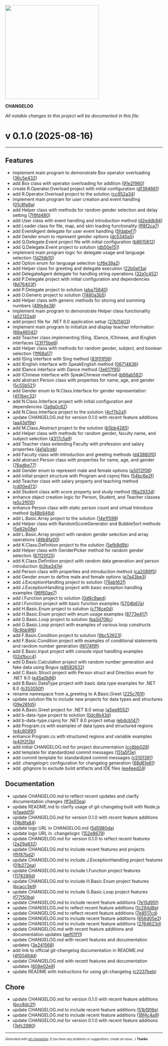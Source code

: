 <img width="300px" src="https://avatars.githubusercontent.com/u/168340159?v=4" />

__CHANGELOG__

_All notable changes to this project will be documented in this file:_

# v 0.1.0  (2025-08-16)



---

## Features

- implement main program to demonstrate Box operator overloading
  ([36c5e432](https://github.com/DaoChaShao/csharp-basic/commit/36c5e43266ca52a8417db2faf2b82a6d9b96c6aa))
- add Box class with operator overloading for addition
  ([91e2f960](https://github.com/DaoChaShao/csharp-basic/commit/91e2f960fb8f345b65cf3fd5e3832d0156521fb4))
- create R.Operator.Overload project with initial configuration
  ([df394661](https://github.com/DaoChaShao/csharp-basic/commit/df3946612cb5702dad0521a2e4550889241eb67f))
- add R.Operator.Overload project to the solution
  ([cc852a34](https://github.com/DaoChaShao/csharp-basic/commit/cc852a3401f7099189933d4da691304e8243a724))
- implement main program for user creation and event handling
  ([01c8fa9a](https://github.com/DaoChaShao/csharp-basic/commit/01c8fa9a4771c1883c9cea02d1cb3d53fc2b792e))
- add Helper class with methods for random gender selection and delay setting
  ([7f8fd480](https://github.com/DaoChaShao/csharp-basic/commit/7f8fd480c981298f1076352a21c18f71ffdd54fa))
- add User class with event handling and introduction method
  ([d2eddb94](https://github.com/DaoChaShao/csharp-basic/commit/d2eddb94fcb16329353f10aeec34a3cffcebef7b))
- add Loader class for file, map, and skin loading functionality
  ([ff8f2ca7](https://github.com/DaoChaShao/csharp-basic/commit/ff8f2ca75ebc4c1fbac8ba45fdb99029d0f2c1fe))
- add EventAgent delegate for user event handling
  ([5fdabef7](https://github.com/DaoChaShao/csharp-basic/commit/5fdabef76e4f4a13a1969ff41249335e016e3028))
- add Gender enum to represent gender options
  ([dc5340a5](https://github.com/DaoChaShao/csharp-basic/commit/dc5340a57c66d26e54960e730e7f99eb2f1b156a))
- add Q.Delegate.Event project file with initial configuration
  ([b8615812](https://github.com/DaoChaShao/csharp-basic/commit/b8615812ca4d57ca28801a581c5dfe3f6fc4fd7c))
- add Q.Delegate.Event project to solution
  ([db50e151](https://github.com/DaoChaShao/csharp-basic/commit/db50e15141ae9e13311706e6dba76607678b3f5d))
- implement main program logic for delegate usage and language selection
  ([1d2fdb10](https://github.com/DaoChaShao/csharp-basic/commit/1d2fdb105dd9fdf555b95264f10b3a1595c42624))
- add Option enum for language selection
  ([cf6e39a2](https://github.com/DaoChaShao/csharp-basic/commit/cf6e39a28805e83076f81561f90494fc0e042d2c))
- add Helper class for greeting and delegate execution
  ([22b0ef3a](https://github.com/DaoChaShao/csharp-basic/commit/22b0ef3a9b720020c856838e169ac12e57554725))
- add DelegateAgent delegate for handling string operations
  ([32e1c452](https://github.com/DaoChaShao/csharp-basic/commit/32e1c45262fd4117356db183b828142a8a067c9d))
- add P.Delegate project with initial configuration and dependencies
  ([8d76403f](https://github.com/DaoChaShao/csharp-basic/commit/8d76403fd79e5a4f4babfdc16c61029d1db5a6d4))
- add P.Delegate project to solution
  ([aba75840](https://github.com/DaoChaShao/csharp-basic/commit/aba758400e05bc7ef1322d2684e0d0aa8cacf32b))
- add O.Generic project to solution
  ([7480a3b5](https://github.com/DaoChaShao/csharp-basic/commit/7480a3b59b041496082bb8fd937f7a063337b12d))
- add Helper class with generic methods for storing and summing numbers
  ([49fe4e38](https://github.com/DaoChaShao/csharp-basic/commit/49fe4e38f69ab2c904db855983bc847af7499800))
- implement main program to demonstrate Helper class functionality
  ([a02132ad](https://github.com/DaoChaShao/csharp-basic/commit/a02132adf6b58bff3f826e6a341c33939a4a98ae))
- add project file for .NET 8.0 application setup
  ([27b11403](https://github.com/DaoChaShao/csharp-basic/commit/27b11403d95df8c21593200f825d070c97edf3a3))
- implement main program to initialize and display teacher information
  ([69a46042](https://github.com/DaoChaShao/csharp-basic/commit/69a46042830a23486456d83bf83a9114e9cce7e3))
- add Teacher class implementing ISing, IDance, IChinese, and IEnglish interfaces
  ([23f75be6](https://github.com/DaoChaShao/csharp-basic/commit/23f75be6654d4b0dcffaad5b342e7ea431bd4477))
- add Helper class with methods for random gender, subject, and boolean selection
  ([1ff68a17](https://github.com/DaoChaShao/csharp-basic/commit/1ff68a176f1c15ca917fafd775ff6ba24f53dd1b))
- add ISing interface with Sing method
  ([83f01f56](https://github.com/DaoChaShao/csharp-basic/commit/83f01f560d7abbd40d9b67049135c862fa4f8fd6))
- add IEnglish interface with SpeakEnglish method
  ([06714836](https://github.com/DaoChaShao/csharp-basic/commit/0671483674c5ce6fd17a056ea8079bb300b8d04f))
- add IDance interface with Dance method
  ([3e617f95](https://github.com/DaoChaShao/csharp-basic/commit/3e617f95661bed067d0d5fe650a71b3fde8d7b2a))
- add IChinese interface with SpeakChinese method
  ([b66ab582](https://github.com/DaoChaShao/csharp-basic/commit/b66ab582f6ebbeb73381cd0a1338dfc5889267d0))
- add abstract Person class with properties for name, age, and gender
  ([5c55b521](https://github.com/DaoChaShao/csharp-basic/commit/5c55b5219b090b7b169d8b401dbd85d06ab4e54b))
- add Gender enum to N.Class.Interface for gender representation
  ([451bec32](https://github.com/DaoChaShao/csharp-basic/commit/451bec32ec7364d41384b659cef75c7ece6b57d4))
- add N.Class.Interface project with initial configuration and dependencies
  ([3a9a0c62](https://github.com/DaoChaShao/csharp-basic/commit/3a9a0c6253bd841566e8fb5216d2b3983235f63e))
- add N.Class.Interface project to the solution
  ([4cf7b2a1](https://github.com/DaoChaShao/csharp-basic/commit/4cf7b2a108867ac2a8f97d0ec900d37f1d98bc44))
- update CHANGELOG.md for version 0.1.0 with recent feature additions
  ([aa43d19e](https://github.com/DaoChaShao/csharp-basic/commit/aa43d19e2cbce9eecb307de5e0afca3ebc40ad61))
- add M.Class.Abstract project to the solution
  ([b5bb4285](https://github.com/DaoChaShao/csharp-basic/commit/b5bb42857ddda5b397b3731546391d4b9f3ac6da))
- add Helper class with methods for random gender, faculty name, and subject selection
  ([4317c5a9](https://github.com/DaoChaShao/csharp-basic/commit/4317c5a9e1f2bb3aff263620feaaf87280d9d824))
- add Teacher class extending Faculty with profession and salary properties
  ([4e1a1ceb](https://github.com/DaoChaShao/csharp-basic/commit/4e1a1ceb496ce6197c2d8dd161643a1bf0df3ff5))
- add Faculty class with introduction and greeting methods
  ([d43880f0](https://github.com/DaoChaShao/csharp-basic/commit/d43880f0300f13ad16d9f2d1c00104cdbaf0811b))
- add abstract Person class with properties for name, age, and gender
  ([76adbe77](https://github.com/DaoChaShao/csharp-basic/commit/76adbe776255f529882d744a05d811f547dd7e62))
- add Gender enum to represent male and female options
  ([a3012f06](https://github.com/DaoChaShao/csharp-basic/commit/a3012f06712eb340be7e564a33b70f918f864927))
- add initial project structure with Program and csproj files
  ([54bc6e2f](https://github.com/DaoChaShao/csharp-basic/commit/54bc6e2fefbd42edf28394f37ee5b1363b52c60f))
- add Teacher class with salary property and teaching method
  ([cd00ed72](https://github.com/DaoChaShao/csharp-basic/commit/cd00ed7237d7f257792dae0ad476f327410ea0ba))
- add Student class with score property and study method
  ([f6a29334](https://github.com/DaoChaShao/csharp-basic/commit/f6a29334dbf3f6a0f471952b22c84f537310d296))
- enhance object creation logic for Person, Student, and Teacher classes
  ([e5c2f610](https://github.com/DaoChaShao/csharp-basic/commit/e5c2f61062574bb21d2784750c4f8e1271818f45))
- enhance Person class with static person count and virtual Introduce method
  ([b48b846d](https://github.com/DaoChaShao/csharp-basic/commit/b48b846da26f15f83563a321e20fd7a308adb58c))
- add L.Basic.Array project to the solution
  ([14e1f599](https://github.com/DaoChaShao/csharp-basic/commit/14e1f5999870761f77d42477e97fe0884d3e34a6))
- add Helper class with RandomScoreGenerator and BubbleSort methods
  ([5e82b08e](https://github.com/DaoChaShao/csharp-basic/commit/5e82b08e1bbb6eb7488643568cf716a0b066f58d))
- add L.Basic.Array project with random gender selection and array operations
  ([46b8fa00](https://github.com/DaoChaShao/csharp-basic/commit/46b8fa00251ad41165de6aa1f7d725d3bdf07e99))
- add K.Class.Definition project to the solution
  ([5efb9d9b](https://github.com/DaoChaShao/csharp-basic/commit/5efb9d9bcb45807846b2d5ce9e7776ee5576c9d2))
- add Helper class with GenderPicker method for random gender selection
  ([87f20f25](https://github.com/DaoChaShao/csharp-basic/commit/87f20f250e44f76db77f77952481b47f0c84b491))
- add K.Class.Definition project with random data generation and person introduction
  ([b3ba3d7e](https://github.com/DaoChaShao/csharp-basic/commit/b3ba3d7e8356ce466890006eeafee275c8c194e1))
- add Person class with properties and introduction method
  ([ca2089f5](https://github.com/DaoChaShao/csharp-basic/commit/ca2089f5f8a3d0051d3c57d5ad9e30749148163f))
- add Gender enum to define male and female options
  ([e7a43be3](https://github.com/DaoChaShao/csharp-basic/commit/e7a43be3e77ff7fcb6a6c4f4d42601331eb3a311))
- add J.ExceptionHandling project to solution
  ([79ab162f](https://github.com/DaoChaShao/csharp-basic/commit/79ab162f372d25469fc34caaf8272453b2f6848c))
- add J.ExceptionHandling project with basic exception handling examples
  ([96f60ae7](https://github.com/DaoChaShao/csharp-basic/commit/96f60ae7b1d4485a4504a9e9d06f50091b2e47aa))
- add I.Function project to solution
  ([0d9c9aed](https://github.com/DaoChaShao/csharp-basic/commit/0d9c9aedbed7ef20874272d931bd80bf0d6f0397))
- add I.Function project with basic function examples
  ([5704b67a](https://github.com/DaoChaShao/csharp-basic/commit/5704b67a8c2bb0a7bfe245dea84f0f6dbed04be0))
- add H.Basic.Enum project to solution
  ([c716ce0d](https://github.com/DaoChaShao/csharp-basic/commit/c716ce0d2001fcf77d749be76d06419725484c13))
- add H.Basic.Enum project with enum usage examples
  ([8773e417](https://github.com/DaoChaShao/csharp-basic/commit/8773e417e5e7f099cc30625823009eda65f948c4))
- add G.Basic.Loop project to solution
  ([ba3d706c](https://github.com/DaoChaShao/csharp-basic/commit/ba3d706c0591f643becf0587af8136ba15f5eb70))
- add G.Basic.Loop project with examples of various loop constructs
  ([9c9bb9f6](https://github.com/DaoChaShao/csharp-basic/commit/9c9bb9f65b4ba6214f525e504432567308598116))
- add F.Basic.Condition project to solution
  ([9bc53623](https://github.com/DaoChaShao/csharp-basic/commit/9bc53623fd3be63b0c3295a2e4d1f2f521c7fca7))
- add F.Basic.Condition project with examples of conditional statements and random number generation
  ([f4174f9f](https://github.com/DaoChaShao/csharp-basic/commit/f4174f9fc122015c541f17f788437fd8e21aeea1))
- add E.Basic.Input project with console input handling examples
  ([02d1bcc4](https://github.com/DaoChaShao/csharp-basic/commit/02d1bcc4a941a4f0f03c618210b3b0d47f5a8a9d))
- add D.Basic.Calculation project with random number generation and fake data using Bogus
  ([e8582632](https://github.com/DaoChaShao/csharp-basic/commit/e858263232effd96020e01d4f24bc44e8cd8aee0))
- add C.Basic.Struct project with Person struct and Direction enum for .NET 8.0
  ([e45a0b86](https://github.com/DaoChaShao/csharp-basic/commit/e45a0b867453532b4fbe876f45dca5b70915db83))
- add B.Basic.DataType project with basic data type examples for .NET 8.0
  ([b353050f](https://github.com/DaoChaShao/csharp-basic/commit/b353050ff3a947597dbf89b618baa262a487cf20))
- rename namespace from a_greeting to A.Basic.Greet
  ([225c761f](https://github.com/DaoChaShao/csharp-basic/commit/225c761fadedf75fa5df5335a85a694a73a5ebd4))
- update solution file to include new projects for data types and structures
  ([09e26fd5](https://github.com/DaoChaShao/csharp-basic/commit/09e26fd5a2eabf2af1e57be3605021af2c7c17f1))
- add A.Basic.Greet project for .NET 8.0 setup
  ([a5ee8552](https://github.com/DaoChaShao/csharp-basic/commit/a5ee85524e0b94e9595e7f5be924c41cd4e5017d))
- add b-data-type project to solution
  ([0dc6b43d](https://github.com/DaoChaShao/csharp-basic/commit/0dc6b43dfcd76695c4162f9dff908e9b40758e21))
- add b-data-type.csproj for .NET 8.0 project setup
  ([eb4cb147](https://github.com/DaoChaShao/csharp-basic/commit/eb4cb147692a301890b1cfa2db0cd30bce783554))
- add Program.cs with examples of data types and structured regions
  ([e4c80991](https://github.com/DaoChaShao/csharp-basic/commit/e4c80991f9dbed0fca1f54e7bd9663460b6fb3d7))
- enhance Program.cs with structured regions and variable examples
  ([e40f2f2b](https://github.com/DaoChaShao/csharp-basic/commit/e40f2f2b0bb8d085ff5855cf1dd79270c5f730bb))
- add initial CHANGELOG.md for project documentation
  ([cc6bb028](https://github.com/DaoChaShao/csharp-basic/commit/cc6bb028574539e21c0f5d1c45254cff6cb820fc))
- add template for standardized commit messages
  ([151a5f3e](https://github.com/DaoChaShao/csharp-basic/commit/151a5f3e0195dc8b1b32f6ec7de384d3eedbdba6))
- add commit template for standardized commit messages
  ([c5101391](https://github.com/DaoChaShao/csharp-basic/commit/c510139171a3bc89f36dcb4bd2fa3a3d97e14a6d))
- add .changelogrc configuration for changelog generation
  ([68d61e61](https://github.com/DaoChaShao/csharp-basic/commit/68d61e619d657c51eb28737f28cf7bd659a5dae7))
- add .gitignore to exclude build artifacts and IDE files
  ([ee4eed24](https://github.com/DaoChaShao/csharp-basic/commit/ee4eed249b87791213b608d3d0888bf6b471d9df))


## Documentation

- update CHANGELOG.md to reflect recent updates and clarify documentation changes
  ([ff3e93ea](https://github.com/DaoChaShao/csharp-basic/commit/ff3e93eadb069410a28c7fb1adfea777310f8527))
- update README.md to clarify usage of git-changelog built with Node.js
  ([e1aadd15](https://github.com/DaoChaShao/csharp-basic/commit/e1aadd15cbfdf74707a4aa5a39952c560e85f2cc))
- update CHANGELOG.md for version 0.1.0 with recent feature additions
  ([74b8fa84](https://github.com/DaoChaShao/csharp-basic/commit/74b8fa846ae08c54e1b8e4a3f637fdee17160dfb))
- update logo URL in CHANGELOG.md
  ([5d5980da](https://github.com/DaoChaShao/csharp-basic/commit/5d5980da7ff03bb6172b4ff5a675316dbafc2531))
- update logo URL in .changelogrc
  ([152e8679](https://github.com/DaoChaShao/csharp-basic/commit/152e8679a9b394cce176ed05495d0819a4bb88a6))
- update CHANGELOG.md for version 0.1.0 to reflect recent features
  ([2a29a832](https://github.com/DaoChaShao/csharp-basic/commit/2a29a83225a1c77945509ba9d3742b8f5f248068))
- update CHANGELOG.md to include recent features and projects
  ([f5f87bd2](https://github.com/DaoChaShao/csharp-basic/commit/f5f87bd23aebb645f4a1fd4f7ff1e0afac2c44fb))
- update CHANGELOG.md to include J.ExceptionHandling project features
  ([01b272ea](https://github.com/DaoChaShao/csharp-basic/commit/01b272eaea29939e4de3d825568c7b342427b017))
- update CHANGELOG.md to include I.Function project features
  ([1178286d](https://github.com/DaoChaShao/csharp-basic/commit/1178286d97069e44a52f5c963918530afeadf5ba))
- update CHANGELOG.md to include H.Basic.Enum project features
  ([bcacc3e9](https://github.com/DaoChaShao/csharp-basic/commit/bcacc3e99ffc325a596e05fe267fd9bcac79be6f))
- update CHANGELOG.md to include G.Basic.Loop project features
  ([f77f50ba](https://github.com/DaoChaShao/csharp-basic/commit/f77f50ba126017f10ba04f5616ec018bb6e968fd))
- update CHANGELOG.md to include recent feature additions
  ([7e15d95f](https://github.com/DaoChaShao/csharp-basic/commit/7e15d95f8c77b18c39f7bdd9be34f5a3574b98d5))
- update CHANGELOG.md to reflect recent feature additions
  ([1c294d8e](https://github.com/DaoChaShao/csharp-basic/commit/1c294d8ed92bb382fb1e9ea6b43214292ec50929))
- update CHANGELOG.md to reflect recent feature additions
  ([7e8517cd](https://github.com/DaoChaShao/csharp-basic/commit/7e8517cdb248a6b6ca343c80e750fe301d5f4ba9))
- update CHANGELOG.md to include recent feature additions
  ([656d05e2](https://github.com/DaoChaShao/csharp-basic/commit/656d05e2e82948125fdb5f54c0d87c58c76a0dc5))
- update CHANGELOG.md to include recent feature additions
  ([2764623d](https://github.com/DaoChaShao/csharp-basic/commit/2764623d30613564e8661d00b2d7556a23a414ba))
- update CHANGELOG.md with recent feature additions and documentation updates
  ([aef01f11](https://github.com/DaoChaShao/csharp-basic/commit/aef01f11315aee9a9875050ed9d93c635b461372))
- update CHANGELOG.md with recent features and documentation updates
  ([3e241568](https://github.com/DaoChaShao/csharp-basic/commit/3e241568553ca6e0c22b78b730bbfbfc087f4600))
- add link to official git-changelog documentation in README.md
  ([4f0046dd](https://github.com/DaoChaShao/csharp-basic/commit/4f0046dd2acff91d8c69d9272e610b858977cfe8))
- update CHANGELOG.md with recent features and documentation updates
  ([608e02e9](https://github.com/DaoChaShao/csharp-basic/commit/608e02e970d1135aed81482e5ea793cc4b4279ee))
- update README with instructions for using git-changelog
  ([c2337beb](https://github.com/DaoChaShao/csharp-basic/commit/c2337bebe4ef450afdddaf68219213d96f95a2bf))


## Chore

- update CHANGELOG.md for version 0.1.0 with recent feature additions
  ([bcc8dc2f](https://github.com/DaoChaShao/csharp-basic/commit/bcc8dc2f45928a29ce6f8b9f49289c9346c0dc00))
- update CHANGELOG.md to include recent feature additions
  ([51b1916e](https://github.com/DaoChaShao/csharp-basic/commit/51b1916efcd0185474e3f3d19aeebd2e52b5f0e9))
- update CHANGELOG.md to include recent feature additions
  ([18f4c4a9](https://github.com/DaoChaShao/csharp-basic/commit/18f4c4a95f274ce47f3d57f9910747a73341339e))
- update CHANGELOG.md for version 0.1.0 with recent feature additions
  ([7efc2980](https://github.com/DaoChaShao/csharp-basic/commit/7efc29806cfb499f740e29e84e98c7c7aba97907))



---
<sub><sup>*Generated with [git-changelog](https://github.com/rafinskipg/git-changelog). If you have any problems or suggestions, create an issue.* :) **Thanks** </sub></sup>